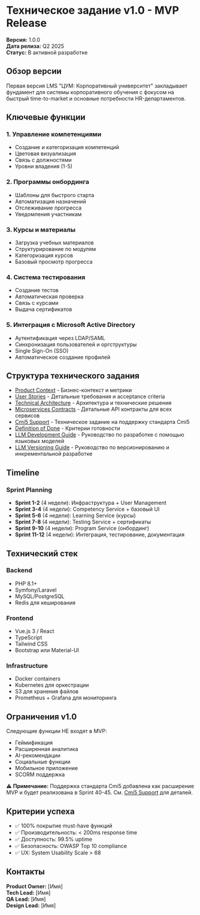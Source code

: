 # Техническое задание v1.0 - MVP Release

**Версия:** 1.0.0  
**Дата релиза:** Q2 2025  
**Статус:** В активной разработке

## Обзор версии

Первая версия LMS "ЦУМ: Корпоративный университет" закладывает фундамент для системы корпоративного обучения с фокусом на быстрый time-to-market и основные потребности HR-департаментов.

## Ключевые функции

### 1. Управление компетенциями
- Создание и категоризация компетенций
- Цветовая визуализация
- Связь с должностями
- Уровни владения (1-5)

### 2. Программы онбординга
- Шаблоны для быстрого старта
- Автоматизация назначений
- Отслеживание прогресса
- Уведомления участникам

### 3. Курсы и материалы
- Загрузка учебных материалов
- Структурирование по модулям
- Категоризация курсов
- Базовый просмотр прогресса

### 4. Система тестирования
- Создание тестов
- Автоматическая проверка
- Связь с курсами
- Выдача сертификатов

### 5. Интеграция с Microsoft Active Directory
- Аутентификация через LDAP/SAML
- Синхронизация пользователей и оргструктуры
- Single Sign-On (SSO)
- Автоматическое создание профилей

## Структура технического задания

- [Product Context](./product_context.md) - Бизнес-контекст и метрики
- [User Stories](./user_stories.md) - Детальные требования и acceptance criteria
- [Technical Architecture](./technical_architecture.md) - Архитектура и технические решения
- [Microservices Contracts](./microservices_contracts.md) - Детальные API контракты для всех сервисов
- [Cmi5 Support](./cmi5_support.md) - Техническое задание на поддержку стандарта Cmi5
- [Definition of Done](./definition_of_done.md) - Критерии готовности
- [LLM Development Guide](./llm_development_guide.md) - Руководство по разработке с помощью языковых моделей
- [LLM Versioning Guide](./llm_versioning_guide.md) - Руководство по версионированию и инкрементальной разработке

## Timeline

### Sprint Planning
- **Sprint 1-2** (4 недели): Инфраструктура + User Management
- **Sprint 3-4** (4 недели): Competency Service + базовый UI
- **Sprint 5-6** (4 недели): Learning Service (курсы)
- **Sprint 7-8** (4 недели): Testing Service + сертификаты
- **Sprint 9-10** (4 недели): Program Service (онбординг)
- **Sprint 11-12** (4 недели): Интеграция, тестирование, документация

## Технический стек

### Backend
- PHP 8.1+
- Symfony/Laravel
- MySQL/PostgreSQL
- Redis для кеширования

### Frontend
- Vue.js 3 / React
- TypeScript
- Tailwind CSS
- Bootstrap или Material-UI

### Infrastructure
- Docker containers
- Kubernetes для оркестрации
- S3 для хранения файлов
- Prometheus + Grafana для мониторинга

## Ограничения v1.0

Следующие функции НЕ входят в MVP:
- Геймификация
- Расширенная аналитика
- AI-рекомендации
- Социальные функции
- Мобильное приложение
- SCORM поддержка

⚠️ **Примечание:** Поддержка стандарта Cmi5 добавлена как расширение MVP и будет реализована в Sprint 40-45. См. [Cmi5 Support](./cmi5_support.md) для деталей.

## Критерии успеха

- ✅ 100% покрытие must-have функций
- ✅ Производительность: < 200ms response time
- ✅ Доступность: 99.5% uptime
- ✅ Безопасность: OWASP Top 10 compliance
- ✅ UX: System Usability Scale > 68

## Контакты

**Product Owner:** [Имя]  
**Tech Lead:** [Имя]  
**QA Lead:** [Имя]  
**Design Lead:** [Имя] 